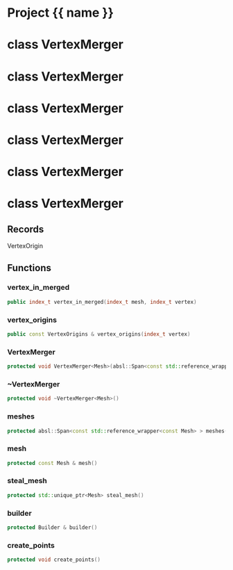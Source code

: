 <script setup>
import {useRoute} from 'vitepress'
const {path} = useRoute()
const tokens = path.split('/')
const words = tokens[2].split('-');
for (let i = 0; i < words.length; i++) {
    words[i] = words[i].charAt(0).toUpperCase() + words[i].slice(1);
    words[i] = words[i].replace('geode', 'Geode')
}
const name = words.join('-');
</script>
# Project {{ name }}

# class VertexMerger

# class VertexMerger

# class VertexMerger

# class VertexMerger

# class VertexMerger

# class VertexMerger


## Records

VertexOrigin



## Functions

### vertex_in_merged

```cpp
public index_t vertex_in_merged(index_t mesh, index_t vertex)
```


### vertex_origins

```cpp
public const VertexOrigins & vertex_origins(index_t vertex)
```


### VertexMerger

```cpp
protected void VertexMerger<Mesh>(absl::Span<const std::reference_wrapper<const Mesh> > meshes, double epsilon)
```


### ~VertexMerger

```cpp
protected void ~VertexMerger<Mesh>()
```


### meshes

```cpp
protected absl::Span<const std::reference_wrapper<const Mesh> > meshes()
```


### mesh

```cpp
protected const Mesh & mesh()
```


### steal_mesh

```cpp
protected std::unique_ptr<Mesh> steal_mesh()
```


### builder

```cpp
protected Builder & builder()
```


### create_points

```cpp
protected void create_points()
```





